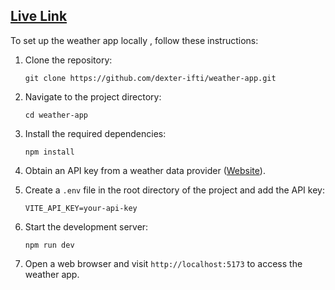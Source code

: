 
## [Live Link](https://weather-blond-sigma.vercel.app/) 

To set up the weather app locally , follow these instructions:

1. Clone the repository: 
    ```
    git clone https://github.com/dexter-ifti/weather-app.git
    ```

2. Navigate to the project directory:
    ```
    cd weather-app
    ```

3. Install the required dependencies:
    ```
    npm install
    ```

4. Obtain an API key from a weather data provider ([Website](https://www.weatherapi.com/)).

5. Create a `.env` file in the root directory of the project and add the API key:
    ```
    VITE_API_KEY=your-api-key
    ```

6. Start the development server:
    ```
    npm run dev
    ```

7. Open a web browser and visit `http://localhost:5173` to access the weather app.

